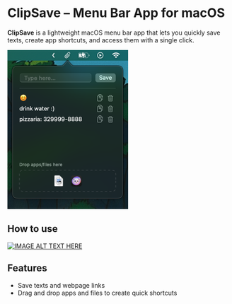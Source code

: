 
# ClipSave – Menu Bar App for macOS

**ClipSave** is a lightweight macOS menu bar app that lets you quickly save texts, create app shortcuts, and access them with a single click.

![Screenshot do app](https://github.com/lesimoes/clip-save/blob/main/images/screenshot.png?raw=true)


## How to use



[![IMAGE ALT TEXT HERE](https://img.youtube.com/vi/Meg_nb1YQe8/0.jpg)](https://www.youtube.com/watch?v=Meg_nb1YQe8)


## Features

- Save texts and webpage links
- Drag and drop apps and files to create quick shortcuts


